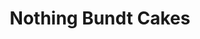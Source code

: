 ---
title: "Nothing Bundt Cakes"
url: /austin/nothing-bundt-cakes-south-interstate-35/
shop: pastry
---